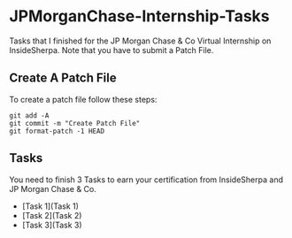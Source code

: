 # JPMorganChase-Internship-Tasks
Tasks that I finished for the JP Morgan Chase & Co Virtual Internship on InsideSherpa. Note that you have to submit a Patch File.

## Create A Patch File
To create a patch file follow these steps:

`git add -A` \
`git commit -m "Create Patch File"` \
`git format-patch -1 HEAD`

## Tasks
You need to finish 3 Tasks to earn your certification from InsideSherpa and JP Morgan Chase & Co.

- [Task 1](Task 1)
- [Task 2](Task 2)
- [Task 3](Task 3)
